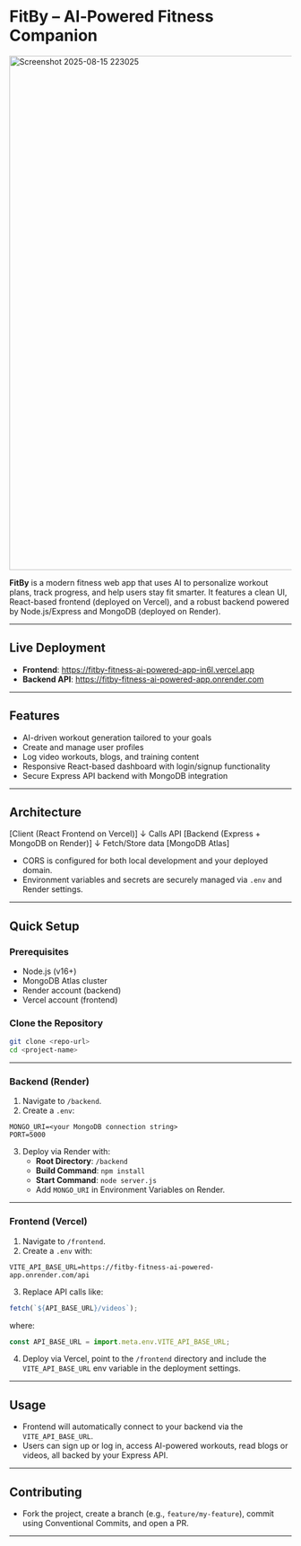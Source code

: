 # FitBy – AI‑Powered Fitness Companion
<img width="1896" height="916" alt="Screenshot 2025-08-15 223025" src="https://github.com/user-attachments/assets/c2fcbc20-ca51-4c1a-8346-c98bb99c5652" />


**FitBy** is a modern fitness web app that uses AI to personalize workout plans, track progress, and help users stay fit smarter. 
It features a clean UI, React-based frontend (deployed on Vercel), and a robust backend powered by Node.js/Express and MongoDB (deployed on Render).

---

## Live Deployment

- **Frontend**: https://fitby-fitness-ai-powered-app-in6l.vercel.app  
- **Backend API**: https://fitby-fitness-ai-powered-app.onrender.com

---

## Features

- AI-driven workout generation tailored to your goals  
- Create and manage user profiles  
- Log video workouts, blogs, and training content  
- Responsive React-based dashboard with login/signup functionality  
- Secure Express API backend with MongoDB integration  

---

## Architecture

[Client (React Frontend on Vercel)]
           ↓ Calls API
[Backend (Express + MongoDB on Render)]
           ↓ Fetch/Store data
[MongoDB Atlas]

- CORS is configured for both local development and your deployed domain.  
- Environment variables and secrets are securely managed via `.env` and Render settings.

---

## Quick Setup

### Prerequisites

- Node.js (v16+)
- MongoDB Atlas cluster
- Render account (backend)
- Vercel account (frontend)

### Clone the Repository

```bash
git clone <repo-url>
cd <project-name>
```

---

### Backend (Render)

1. Navigate to `/backend`.
2. Create a `.env`:

```
MONGO_URI=<your MongoDB connection string>
PORT=5000
```
3. Deploy via Render with:
   - **Root Directory**: `/backend`
   - **Build Command**: `npm install`
   - **Start Command**: `node server.js`
   - Add `MONGO_URI` in Environment Variables on Render.

---

### Frontend (Vercel)

1. Navigate to `/frontend`.
2. Create a `.env` with:
```
VITE_API_BASE_URL=https://fitby-fitness-ai-powered-app.onrender.com/api
```

3. Replace API calls like:
```js
fetch(`${API_BASE_URL}/videos`);
```
where:
```js
const API_BASE_URL = import.meta.env.VITE_API_BASE_URL;
```

4. Deploy via Vercel, point to the `/frontend` directory and include the `VITE_API_BASE_URL` env variable in the deployment settings.

---

## Usage

- Frontend will automatically connect to your backend via the `VITE_API_BASE_URL`.  
- Users can sign up or log in, access AI-powered workouts, read blogs or videos, all backed by your Express API.

---

## Contributing

- Fork the project, create a branch (e.g., `feature/my-feature`), commit using Conventional Commits, and open a PR.

---

